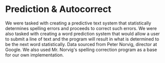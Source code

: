 # Prediction & Autocorrect
We were tasked with creating a predictive text system that statistically determines spelling errors and proceeds to correct such errors. We were also tasked with creating a word prediction system that would allow a user to submit a line of text and the program will result in what is determined to be the next word statistically. Data sourced from Peter Norvig, director at Google. We also used Mr. Norvig's spelling correction program as a base for our own implementation.
